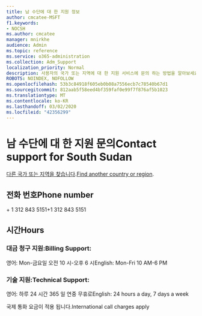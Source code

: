 ```yaml
---
title: 남 수단에 대 한 지원 정보
author: cmcatee-MSFT
f1.keywords:
- NOCSH
ms.author: cmcatee
manager: mnirkhe
audience: Admin
ms.topic: reference
ms.service: o365-administration
ms.collection: Adm_Support
localization_priority: Normal
description: 사용자의 국가 또는 지역에 대 한 지원 서비스에 문의 하는 방법을 알아보세요.
ROBOTS: NOINDEX, NOFOLLOW
ms.openlocfilehash: 53b3c84918f605eb0b08a7556ecb7c78540b67d1
ms.sourcegitcommit: 812aab5f58eed4bf359faf0e99f7f876af5b1023
ms.translationtype: MT
ms.contentlocale: ko-KR
ms.lasthandoff: 03/02/2020
ms.locfileid: "42356299"
---
```

# <a name="contact-support-for-south-sudan"></a><span data-ttu-id="ac8f1-103">남 수단에 대 한 지원 문의</span><span class="sxs-lookup"><span data-stu-id="ac8f1-103">Contact support for South Sudan</span></span>

<span data-ttu-id="ac8f1-104">[다른 국가 또는 지역을 찾습니다](../contact-support-for-business-products.md).</span><span class="sxs-lookup"><span data-stu-id="ac8f1-104">[Find another country or region](../contact-support-for-business-products.md).</span></span>

## <a name="phone-number"></a><span data-ttu-id="ac8f1-105">전화 번호</span><span class="sxs-lookup"><span data-stu-id="ac8f1-105">Phone number</span></span>
<span data-ttu-id="ac8f1-106">+ 1 312 843 5151</span><span class="sxs-lookup"><span data-stu-id="ac8f1-106">+1 312 843 5151</span></span>

## <a name="hours"></a><span data-ttu-id="ac8f1-107">시간</span><span class="sxs-lookup"><span data-stu-id="ac8f1-107">Hours</span></span>
### <a name="billing-support"></a><span data-ttu-id="ac8f1-108">대금 청구 지원:</span><span class="sxs-lookup"><span data-stu-id="ac8f1-108">Billing Support:</span></span>

<span data-ttu-id="ac8f1-109">영어: Mon-금요일 오전 10 시-오후 6 시</span><span class="sxs-lookup"><span data-stu-id="ac8f1-109">English: Mon-Fri 10 AM-6 PM</span></span>

### <a name="technical-support"></a><span data-ttu-id="ac8f1-110">기술 지원:</span><span class="sxs-lookup"><span data-stu-id="ac8f1-110">Technical Support:</span></span>

<span data-ttu-id="ac8f1-111">영어: 하루 24 시간 365 일 연중 무휴로</span><span class="sxs-lookup"><span data-stu-id="ac8f1-111">English: 24 hours a day, 7 days a week</span></span>

<span data-ttu-id="ac8f1-112">국제 통화 요금이 적용 됩니다.</span><span class="sxs-lookup"><span data-stu-id="ac8f1-112">International call charges apply</span></span>
